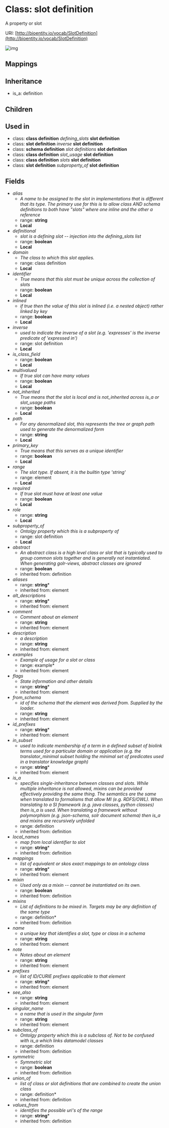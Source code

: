 # Class: slot definition


A property or slot

URI: [http://bioentity.io/vocab/SlotDefinition](http://bioentity.io/vocab/SlotDefinition)

![img](http://yuml.me/diagram/nofunky;dir:TB/class/\[SlotDefinition|multivalued:boolean%20%3F;required:boolean%20%3F;inlined:boolean%20%3F;primary_key:boolean%20%3F;identifier:boolean%20%3F;definitional:boolean%20%3F;alias:string%20%3F;path:string%20%3F;is_class_field:boolean%20%3F;not_inherited:boolean%20%3F;role:string%20%3F;name(i):string;singular_name(i):string%20%3F;description(i):string%20%3F;note(i):string%20%3F;comment(i):string%20%3F;see_also(i):string%20%3F;flags(i):string%20*;prefixes(i):string%20*;aliases(i):string%20*;mappings(i):string%20*;id_prefixes(i):string%20*;in_subset(i):string%20*;from_schema(i):string%20%3F;alt_descriptions(i):string%20*;mixin(i):boolean%20%3F;abstract(i):boolean%20%3F;local_names(i):string%20*;values_from(i):string%20*;symmetric(i):boolean%20%3F]-%20subclass_of(i)%20%3F>\[Definition],%20\[SlotDefinition]-%20union_of(i)%20*>\[Definition],%20\[SlotDefinition]-%20mixins(i)%20*>\[Definition],%20\[SlotDefinition]-%20is_a(i)%20%3F>\[Definition],%20\[SlotDefinition]++-%20examples(i)%20*>\[Example],%20\[SlotDefinition]-%20inverse%20%3F>\[SlotDefinition],%20\[SlotDefinition]-%20subproperty_of%20%3F>\[SlotDefinition],%20\[SlotDefinition]-%20range%20%3F>\[Element],%20\[SlotDefinition]-%20domain%20%3F>\[ClassDefinition],%20\[ClassDefinition]-%20defining_slots(i)%20*>\[SlotDefinition],%20\[SlotDefinition]-%20inverse%20%3F>\[SlotDefinition],%20\[SchemaDefinition]++-%20slots(i)%20*>\[SlotDefinition],%20\[ClassDefinition]++-%20slot_usage(i)%20*>\[SlotDefinition],%20\[ClassDefinition]-%20slots(i)%20*>\[SlotDefinition],%20\[SlotDefinition]-%20subproperty_of%20%3F>\[SlotDefinition],%20\[Definition]^-\[SlotDefinition])
## Mappings

## Inheritance

 *  is_a: definition
## Children

## Used in

 *  class: **class definition** *defining_slots* **slot definition**
 *  class: **slot definition** *inverse* **slot definition**
 *  class: **schema definition** *slot definitions* **slot definition**
 *  class: **class definition** *slot_usage* **slot definition**
 *  class: **class definition** *slots* **slot definition**
 *  class: **slot definition** *subproperty_of* **slot definition**
## Fields

 * _alias_
    * _A name to be assigned to the slot in implementations that is different that its type.  The primary use for this is to allow class AND schema definitions to both have "slots" where one inline and the other a reference_
    * range: **string**
    * __Local__
 * _definitional_
    * _slot is a defining slot -- injection into the defining_slots list_
    * range: **boolean**
    * __Local__
 * _domain_
    * _The class to which this slot applies._
    * range: class definition
    * __Local__
 * _identifier_
    * _True means that this slot must be unique across the collection of slots_
    * range: **boolean**
    * __Local__
 * _inlined_
    * _if true then the value of this slot is inlined (i.e. a nested object) rather linked by key_
    * range: **boolean**
    * __Local__
 * _inverse_
    * _used to indicate the inverse of a slot (e.g. 'expresses' is the inverse predicate of 'expressed in')_
    * range: slot definition
    * __Local__
 * _is_class_field_
    * range: **boolean**
    * __Local__
 * _multivalued_
    * _If true slot can have many values_
    * range: **boolean**
    * __Local__
 * _not_inherited_
    * _True means that the slot is local and is not_inherited across is_a or slot_usage paths_
    * range: **boolean**
    * __Local__
 * _path_
    * _For any denormalized slot, this represents the tree or graph path used to generate the denormalized form_
    * range: **string**
    * __Local__
 * _primary_key_
    * _True means that this serves as a unique identifier_
    * range: **boolean**
    * __Local__
 * _range_
    * _The slot type.  If absent, it is the builtin type 'string'_
    * range: element
    * __Local__
 * _required_
    * _If true slot must have at least one value_
    * range: **boolean**
    * __Local__
 * _role_
    * range: **string**
    * __Local__
 * _subproperty_of_
    * _Ontolgy property which this is a subproperty of_
    * range: slot definition
    * __Local__
 * _abstract_
    * _An abstract class is a high level class or slot that is typically used to group common slots together and is generally not instantiated. When generating golr-views, abstract classes are ignored_
    * range: **boolean**
    * inherited from: definition
 * _aliases_
    * range: **string***
    * inherited from: element
 * _alt_descriptions_
    * range: **string***
    * inherited from: element
 * _comment_
    * _Comment about an element_
    * range: **string**
    * inherited from: element
 * _description_
    * _a description_
    * range: **string**
    * inherited from: element
 * _examples_
    * _Example of usage for a slot or class_
    * range: example*
    * inherited from: element
 * _flags_
    * _State information and other details_
    * range: **string***
    * inherited from: element
 * _from_schema_
    * _id of the schema that the element was derived from.  Supplied by the loader._
    * range: **string**
    * inherited from: element
 * _id_prefixes_
    * range: **string***
    * inherited from: element
 * _in_subset_
    * _used to indicate membership of a term in a defined subset of biolink terms used for a particular domain or application (e.g. the translator_minimal subset holding the minimal set of predicates used in a translator knowledge graph)_
    * range: **string***
    * inherited from: element
 * _is_a_
    * _specifies single-inheritance between classes and slots. While multiple inheritance is not allowed, mixins can be provided effectively providing the same thing. The semantics are the same when translated to formalisms that allow MI (e.g. RDFS/OWL). When translating to a SI framework (e.g. java classes, python classes) then is_a is used. When translating a framework without polymorphism (e.g. json-schema, solr document schema) then is_a and mixins are recursively unfolded_
    * range: definition
    * inherited from: definition
 * _local_names_
    * _map from local identifier to slot_
    * range: **string***
    * inherited from: definition
 * _mappings_
    * _list of equivalent or skos exact mappings to an ontology class_
    * range: **string***
    * inherited from: element
 * _mixin_
    * _Used only as a mixin -- cannot be instantiated on its own._
    * range: **boolean**
    * inherited from: definition
 * _mixins_
    * _List of definitions to be mixed in. Targets may be any definition of the same type_
    * range: definition*
    * inherited from: definition
 * _name_
    * _a unique key that identifies a slot, type or class in a schema_
    * range: **string**
    * inherited from: element
 * _note_
    * _Notes about an element_
    * range: **string**
    * inherited from: element
 * _prefixes_
    * _list of ID/CURIE prefixes applicable to that element_
    * range: **string***
    * inherited from: element
 * _see_also_
    * range: **string**
    * inherited from: element
 * _singular_name_
    * _a name that is used in the singular form_
    * range: **string**
    * inherited from: element
 * _subclass_of_
    * _Ontolgy property which this is a subclass of. Not to be confused with is_a which links datamodel classes_
    * range: definition
    * inherited from: definition
 * _symmetric_
    * _Symmetric slot_
    * range: **boolean**
    * inherited from: definition
 * _union_of_
    * _list of class or slot definitions that are combined to create the union class_
    * range: definition*
    * inherited from: definition
 * _values_from_
    * _identifies the possible uri's of the range_
    * range: **string***
    * inherited from: definition
